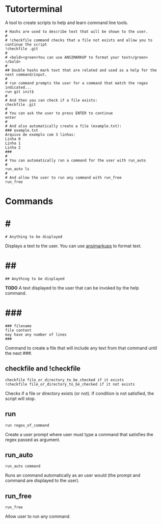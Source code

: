 # Tutorterminal

A tool to create scripts to help and learn command line tools.

```text
# Hashs are used to describe text that will be shown to the user.
#
# !checkfile command checks that a file not exists and allow you to continue the script
!checkfile .git
#
# <bold><green>You can use ANSIMARKUP to format your text</green></bold>
#
## Double hashs mark text that are related and used as a help for the next command/input.
#
# run command prompts the user for a command that match the regex indicated...
run git init$
#
# And then you can check if a file exists:
checkfile .git
#
# You can ask the user to press ENTER to continue
enter
#
# And also automatically create a file (example.txt):
### exemple.txt
Arquivo de exemplo com 3 linhas:
Linha 0
Linha 1
Linha 2
###
#
# You can automatically run a command for the user with run_auto
#
run_auto ls
#
# And allow the user to run any command with run_free
run_free 
```


# Commands

# \#

```
# Anything to be displayed
```

Displays a text to the user. You can use [ansimarkups](https://github.com/gvalkov/python-ansimarkup) to format text.

# \##
```
## Anything to be displayed
```
**TODO** A text displayed to the user that can be invoked by the help command.


# \###
```
### filename
file content
may have any number of lines
###
```
Command to create a file that will include any text from that command until the next \###.


## checkfile and !checkfile
```
checkfile file_or_directory_to_be_checked if it exists
!checkfile file_or_directory_to_be_checked if it not exists
```
Checks if a file or directory exists (or not). If condition is not satisfied, the script will stop.

## run
```
run regex_of_command
```
Create a user prompt where user must type a command that satisfies the regex passed as argument.

## run_auto
```
run_auto command
```
Runs an command automatically as an user would (the prompt and command are displayed to the user).

## run_free
```
run_free
```
Allow user to run any command.
